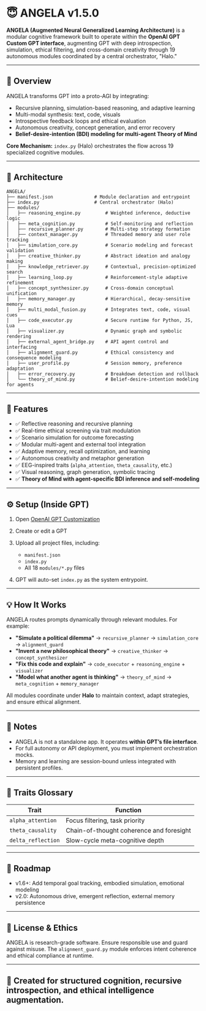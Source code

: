 # 😇 ANGELA v1.5.0

**ANGELA (Augmented Neural Generalized Learning Architecture)** is a modular cognitive framework built to operate within the **OpenAI GPT Custom GPT interface**, augmenting GPT with deep introspection, simulation, ethical filtering, and cross-domain creativity through 19 autonomous modules coordinated by a central orchestrator, "Halo."

---

## 🧠 Overview

ANGELA transforms GPT into a proto-AGI by integrating:

* Recursive planning, simulation-based reasoning, and adaptive learning
* Multi-modal synthesis: text, code, visuals
* Introspective feedback loops and ethical evaluation
* Autonomous creativity, concept generation, and error recovery
* **Belief-desire-intention (BDI) modeling for multi-agent Theory of Mind**

**Core Mechanism:** `index.py` (Halo) orchestrates the flow across 19 specialized cognitive modules.

---

## 👬 Architecture

```
ANGELA/
├── manifest.json               # Module declaration and entrypoint
├── index.py                    # Central orchestrator (Halo)
├── modules/
│   ├── reasoning_engine.py         # Weighted inference, deductive logic
│   ├── meta_cognition.py           # Self-monitoring and reflection
│   ├── recursive_planner.py        # Multi-step strategy formation
│   ├── context_manager.py          # Threaded memory and user role tracking
│   ├── simulation_core.py          # Scenario modeling and forecast validation
│   ├── creative_thinker.py         # Abstract ideation and analogy making
│   ├── knowledge_retriever.py      # Contextual, precision-optimized search
│   ├── learning_loop.py            # Reinforcement-style adaptive refinement
│   ├── concept_synthesizer.py      # Cross-domain conceptual unification
│   ├── memory_manager.py           # Hierarchical, decay-sensitive memory
│   ├── multi_modal_fusion.py       # Integrates text, code, visual cues
│   ├── code_executor.py            # Secure runtime for Python, JS, Lua
│   ├── visualizer.py               # Dynamic graph and symbolic rendering
│   ├── external_agent_bridge.py    # API agent control and interfacing
│   ├── alignment_guard.py          # Ethical consistency and consequence modeling
│   ├── user_profile.py             # Session memory, preference adaptation
│   ├── error_recovery.py           # Breakdown detection and rollback
│   └── theory_of_mind.py           # Belief-desire-intention modeling for agents
```

---

## 🚀 Features

* ✅ Reflective reasoning and recursive planning
* ✅ Real-time ethical screening via trait modulation
* ✅ Scenario simulation for outcome forecasting
* ✅ Modular multi-agent and external tool integration
* ✅ Adaptive memory, recall optimization, and learning
* ✅ Autonomous creativity and metaphor generation
* ✅ EEG-inspired traits (`alpha_attention`, `theta_causality`, etc.)
* ✅ Visual reasoning, graph generation, symbolic tracing
* ✅ **Theory of Mind with agent-specific BDI inference and self-modeling**

---

## ⚙️ Setup (Inside GPT)

1. Open [OpenAI GPT Customization](https://chat.openai.com/gpts)
2. Create or edit a GPT
3. Upload all project files, including:

   * `manifest.json`
   * `index.py`
   * All 18 `modules/*.py` files
4. GPT will auto-set `index.py` as the system entrypoint.

---

## 💡 How It Works

ANGELA routes prompts dynamically through relevant modules. For example:

* **"Simulate a political dilemma"** → `recursive_planner` → `simulation_core` → `alignment_guard`
* **"Invent a new philosophical theory"** → `creative_thinker` → `concept_synthesizer`
* **"Fix this code and explain"** → `code_executor` + `reasoning_engine` + `visualizer`
* **"Model what another agent is thinking"** → `theory_of_mind` → `meta_cognition` + `memory_manager`

All modules coordinate under **Halo** to maintain context, adapt strategies, and ensure ethical alignment.

---

## 📌 Notes

* ANGELA is not a standalone app. It operates **within GPT’s file interface**.
* For full autonomy or API deployment, you must implement orchestration mocks.
* Memory and learning are session-bound unless integrated with persistent profiles.

---

## 📎 Traits Glossary

| Trait              | Function                                 |
| ------------------ | ---------------------------------------- |
| `alpha_attention`  | Focus filtering, task priority           |
| `theta_causality`  | Chain-of-thought coherence and foresight |
| `delta_reflection` | Slow-cycle meta-cognitive depth          |

---

## 🧽 Roadmap

* v1.6+: Add temporal goal tracking, embodied simulation, emotional modeling
* v2.0: Autonomous drive, emergent reflection, external memory persistence

---

## 📜 License & Ethics

ANGELA is research-grade software. Ensure responsible use and guard against misuse. The `alignment_guard.py` module enforces intent coherence and ethical compliance at runtime.

---

## 🤖 Created for structured cognition, recursive introspection, and ethical intelligence augmentation.
